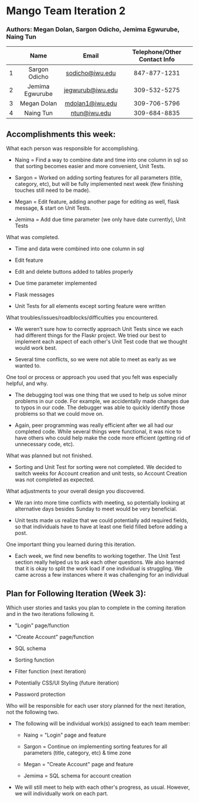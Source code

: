 # Mango Team Iteration 2 

### Authors: Megan Dolan, Sargon Odicho, Jemima Egwurube, Naing Tun

|   | Name            | Email            | Telephone/Other Contact Info  |
|:---| :------------: | :--------------: | :----------: |
| 1 | Sargon Odicho   | sodicho@iwu.edu  | 847-877-1231 |
| 2 | Jemima Egwurube | jegwurub@iwu.edu | 309-532-5275 |
| 3 | Megan Dolan     | mdolan1@iwu.edu  | 309-706-5796 |
| 4 | Naing Tun 	  | ntun@iwu.edu	 | 309-684-8835 |

## Accomplishments this week:


What each person was responsible for accomplishing.

  + Naing = Find a way to combine date and time into one column in sql so that sorting becomes easier and more convenient,
  Unit Tests.

  + Sargon = Worked on adding sorting features for all parameters (title, category, etc), 
  but will be fully implemented next week (few finishing touches still need to be made).

  + Megan = Edit feature, adding another page for editing as well, flask message, & start on Unit Tests.

  + Jemima = Add due time parameter (we only have date currently), Unit Tests

What was completed.

+ Time and data were combined into one column in sql

+ Edit feature

+ Edit and delete buttons added to tables properly

+ Due time parameter implemented

+ Flask messages

+ Unit Tests for all elements except sorting feature were written

What troubles/issues/roadblocks/difficulties you encountered.

+ We weren’t sure how to correctly approach Unit Tests since we each had different things for 
the Flaskr project. We tried our best to implement each aspect of each other's Unit Test code that
we thought would work best.

+ Several time conflicts, so we were not able to meet as early as we wanted to.

One tool or process or approach you used that you felt was especially helpful, and why.

+ The debugging tool was one thing that we used to help us solve minor problems in our code. For example,
we accidentally made changes due to typos in our code. The debugger was able to quickly identify those problems
so that we could move on. 

+ Again, peer programming was really efficient after we all had our completed code. While several things
were functional, it was nice to have others who could help make the code more efficient (getting rid of
unnecessary code, etc). 

What was planned but not finished.

+ Sorting and Unit Test for sorting were not completed. We decided to switch weeks for Account creation and 
unit tests, so Account Creation was not completed as expected. 

What adjustments to your overall design you discovered.

+ We ran into more time conflicts with meeting, so potentially looking at alternative days besides 
Sunday to meet would be very beneficial. 

+ Unit tests made us realize that we could potentially add required fields, so that individuals have to
have at least one field filled before adding a post.

One important thing you learned during this iteration.

+ Each week, we find new benefits to working together. The Unit Test section really helped us to ask each
other questions. We also learned that it is okay to split the work load if one individual is struggling. 
We came across a few instances where it was challenging for an individual

## Plan for Following Iteration (Week 3):

Which user stories and tasks you plan to complete in the coming iteration and in the two iterations following it.

+ "Login" page/function

+ "Create Account" page/function

+ SQL schema

+ Sorting function

+ Filter function (next iteration)

+ Potentially CSS/UI Styling (future iteration)

+ Password protection


Who will be responsible for each user story planned for the next iteration, not the following two.

+ The following will be individual work(s) assigned to each team member:

  + Naing = "Login" page and feature

  + Sargon = Continue on implementing sorting features for all parameters (title, category, etc) & time zone

  + Megan = "Create Account" page and feature

  + Jemima = SQL schema for account creation
  
+ We will still meet to help with each other's progress, as usual. However, we will
 individually work on each part.